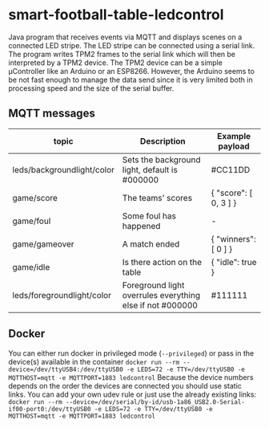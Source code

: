 # smart-football-table-ledcontrol

Java program that receives events via MQTT and displays scenes on a connected LED stripe. 
The LED stripe can be connected using a serial link. The program writes TPM2 frames to the serial link which will then be interpreted by a TPM2 device. The TPM2 device can be a simple µController like an Arduino or an ESP8266. 
However, the Arduino seems to be not fast enough to manage the data send since it is very limited both in processing speed and the size of the serial buffer. 

## MQTT messages
| topic                      | Description                                   | Example payload        |
| -------------------------- | --------------------------------------------- |----------------------- |
| leds/backgroundlight/color | Sets the background light, default is #000000 | #CC11DD                |
| game/score                 | The teams' scores                             | { "score": [ 0, 3 ] }  |
| game/foul                  | Some foul has happened                        | -                      |
| game/gameover              | A match ended                                 | { "winners": [ 0 ] }   |
| game/idle                  | Is there action on the table                  | { "idle": true }       |
| leds/foregroundlight/color | Foreground light overrules everything else if not #000000 | #111111    |

## Docker
You can either run docker in privileged mode (```--privileged```) or pass in the device(s) available in the container
```docker run --rm --device=/dev/ttyUSB4:/dev/ttyUSB0 -e LEDS=72 -e TTY=/dev/ttyUSB0 -e MQTTHOST=mqtt -e MQTTPORT=1883 ledcontrol```
Because the device numbers depends on the order the devices are connected you should use static links. You can add your own udev rule or just use the already existing links: 
```docker run --rm --device=/dev/serial/by-id/usb-1a86_USB2.0-Serial-if00-port0:/dev/ttyUSB0 -e LEDS=72 -e TTY=/dev/ttyUSB0 -e MQTTHOST=mqtt -e MQTTPORT=1883 ledcontrol```

